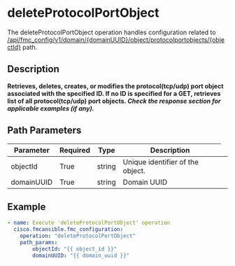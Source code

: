 # deleteProtocolPortObject

The deleteProtocolPortObject operation handles configuration related to [/api/fmc_config/v1/domain/{domainUUID}/object/protocolportobjects/{objectId}](/paths//api/fmc_config/v1/domain/{domain_uuid}/object/protocolportobjects/{object_id}.md) path.&nbsp;
## Description
**Retrieves, deletes, creates, or modifies the protocol(tcp/udp) port object associated with the specified ID. If no ID is specified for a GET, retrieves list of all protocol(tcp/udp) port objects. _Check the response section for applicable examples (if any)._**

## Path Parameters
| Parameter | Required | Type | Description |
| --------- | -------- | ---- | ----------- |
| objectId | True | string <td colspan=3> Unique identifier of the object. |
| domainUUID | True | string <td colspan=3> Domain UUID |

## Example
```yaml
- name: Execute 'deleteProtocolPortObject' operation
  cisco.fmcansible.fmc_configuration:
    operation: "deleteProtocolPortObject"
    path_params:
        objectId: "{{ object_id }}"
        domainUUID: "{{ domain_uuid }}"

```